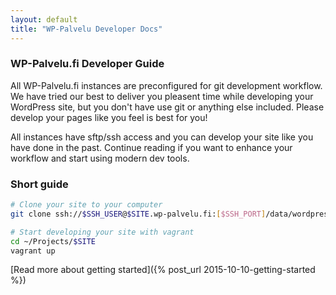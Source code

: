 ```yaml
---
layout: default
title: "WP-Palvelu Developer Docs"
---
```


### WP-Palvelu.fi Developer Guide

All WP-Palvelu.fi instances are preconfigured for git development workflow. We have tried our best to deliver you pleasent time while developing your WordPress site, but you don't have use git or anything else included. Please develop your pages like you feel is best for you!

All instances have sftp/ssh access and you can develop your site like you have done in the past. Continue reading if you want to enhance your workflow and start using modern dev tools.

### Short guide

```bash
# Clone your site to your computer
git clone ssh://$SSH_USER@$SITE.wp-palvelu.fi:[$SSH_PORT]/data/wordpress ~/Projects/$SITE

# Start developing your site with vagrant
cd ~/Projects/$SITE
vagrant up
```

[Read more about getting started]({% post_url 2015-10-10-getting-started %})